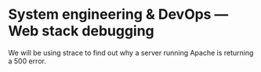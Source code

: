 System engineering & DevOps ― Web stack debugging
===============================================================
We will be using strace to find out why a server running Apache is returning
a 500 error.